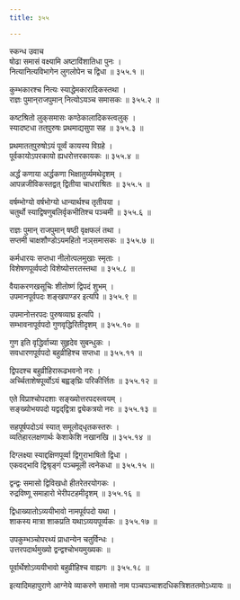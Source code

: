 ```yaml
---
title: ३५५

---
```

स्कन्ध उवाच  
षोढा समासं वक्ष्यामि अष्टाविंशातिधा पुनः ।  
नित्यानित्यविभागेन लुगलोपेन च द्विधा ॥ ३५५.१ ॥  
  
कुम्भकारश्च नित्यः स्याद्धेमकारादिकस्तथा ।  
राज्ञः पुमान्‌राजपुमान् नित्योऽयञ्च समासकः ॥ ३५५.२ ॥  
  
कष्टश्रितो लुक्‌समासः कण्ठेकालादिकस्त्वलुक् ।  
स्यादष्टधा तत्‌पुरुषः प्रथमाद्यसुपा सह ॥ ३५५.३ ॥  
  
प्रथमातत्‌पुरुषोऽयं पूर्व्वं कायस्य विग्रहे ।  
पूर्वकायोऽपरकायो ह्यधरोत्तरकायकः ॥ ३५५.४ ॥  
  
अर्द्धं कणाया अर्द्धकणा भिक्षातुर्य्यमथेदृशम् ।  
आपन्नजीविकस्तद्वत् द्वितीया चाधराश्रितः ॥ ३५५.५ ॥  
  
वर्षम्भोग्यो वर्षभोग्यो धान्यार्थश्च तृतीयया ।  
चतुर्थो स्याद्विषणुबलिर्वृकभीतिश्च पञ्चमी ॥ ३५५.६ ॥  
  
राज्ञः पुमान् राजपुमान् षष्ठी वृक्षफलं तथा ।  
सप्तमी चाक्षशौण्डोऽयमहितो नञ्‌समासकः ॥ ३५५.७ ॥  
  
कर्मधारयः सप्तधा नीलोत्पलमुखाः स्मृताः ।  
विशेषणपूर्व्वपदो विशेष्योत्तरतस्तथा ॥ ३५५.८ ॥  
  
वैयाकरणखसूचिः शीतोष्णं द्विपदं शुभम् ।  
उपमानपूर्वपदः शङ्खपाण्डर इत्यपि ॥ ३५५.९ ॥  
  
उपमानोत्तरपदः पुरुषव्याघ्र इत्यपि ।  
सम्भावनापूर्वपदो गुणवृद्धिरितीदृशम् ॥ ३५५.१० ॥  
  
गुण इति वृद्धिर्वाच्या सुहृदेव सुबन्धुकः ।  
सवधारणपूर्वपदो बहुव्रीहिश्च सप्तधा ॥ ३५५.११ ॥  
  
द्विपदश्च बहुव्रीहिरारूढभवनो नरः ।  
अर्च्चिताशेषपूर्व्वोऽयं बह्वङ्‌घ्रिः परिकीर्त्तितः ॥ ३५५.१२ ॥  
  
एते विप्राश्चोपदशाः सङ्‌ख्योत्तरपदस्त्वयम् ।  
सङ्‌ख्योभयपदो यद्वद्‌द्वित्रा द्व्येकत्रयो नरः ॥ ३५५.१३ ॥  
  
सहपूर्षपदोऽयं स्यात् समूलोद्‌धृतकस्तरुः ।  
व्यतिहारलक्षणार्थः केशाकेशि नखानखि ॥ ३५५.१४ ॥  
  
दिग्लक्ष्या स्याद्दक्षिणपूर्व्वा द्विगुराभाषितो द्विधा ।  
एकवद्भावि द्विश्रृङ्गं पञ्चमूली त्वनेकधा ॥ ३५५.१५ ॥  
  
द्वन्द्वः समासो द्विविखधो हीतरेतरयोगकः ।  
रुद्रविष्णू समाहारो भेरीपटहमीदृशम् ॥ ३५५.१६ ॥  
  
द्विधाख्यातोऽव्ययीभावो नामपूर्वपदो यथा ।  
शाकस्य मात्रा शाकप्रति यथाऽव्ययपूर्व्यकः ॥ ३५५.१७ ॥  
  
उपकुम्भञ्चोपरथ्यं प्राधान्येन चतुर्विन्धः ।  
उत्तरपदार्थमुख्यो द्वन्द्वश्चोभयमुख्यकः ॥  
  
पूर्वार्थेशोऽव्ययीभावो बहुव्रीहिश्च वाह्यगः ॥ ३५५.१८ ॥  
  
इत्यादिमहापुराणे आग्नेये व्याकरणे समासो नाम पञ्चपञ्चाशदधिकत्रिशततमोऽध्यायः ॥